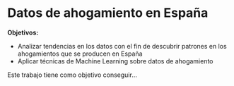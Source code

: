 # **Datos de ahogamiento en España**

**Objetivos:**
* Analizar tendencias en los datos con el fin de descubrir patrones en los ahogamientos que se producen en España
* Aplicar técnicas de Machine Learning sobre datos de ahogamiento

Este trabajo tiene como objetivo conseguir...

